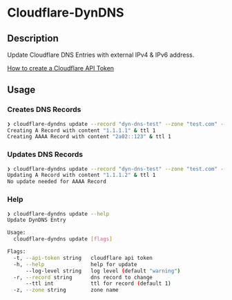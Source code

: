 # Cloudflare-DynDNS

## Description

Update Cloudflare DNS Entries with external IPv4 & IPv6 address.

[How to create a Cloudflare API Token](https://developers.cloudflare.com/api/tokens/create/)

## Usage

### Creates DNS Records

```bash
❯ cloudflare-dyndns update --record "dyn-dns-test" --zone "test.com" --api-token "mytoken"
Creating A Record with content "1.1.1.1" & ttl 1
Creating AAAA Record with content "2a02::123" & ttl 1
```

### Updates DNS Records

```bash
❯ cloudflare-dyndns update --record "dyn-dns-test" --zone "test.com" --api-token "mytoken"
Updating A Record with content "1.1.1.2" & ttl 1
No update needed for AAAA Record
```

### Help

```bash
❯ cloudflare-dyndns update --help
Update DynDNS Entry

Usage:
  cloudflare-dyndns update [flags]

Flags:
  -t, --api-token string   cloudflare api token
  -h, --help               help for update
      --log-level string   log level (default "warning")
  -r, --record string      dns record to change
      --ttl int            ttl for record (default 1)
  -z, --zone string        zone name
```

